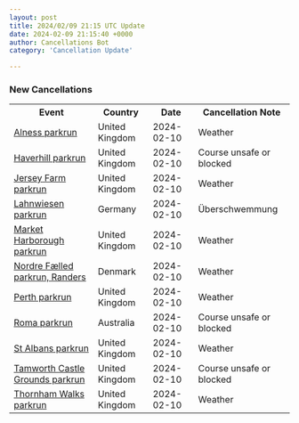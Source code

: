 ```yaml
---
layout: post
title: 2024/02/09 21:15 UTC Update
date: 2024-02-09 21:15:40 +0000
author: Cancellations Bot
category: 'Cancellation Update'

---
```


<h3>New Cancellations</h3>
<div class='hscrollable'>
<table style='width: 100%'>
    <tr>
        <th>Event</th>
        <th>Country</th>
        <th>Date</th>
        <th>Cancellation Note</th>
    </tr>
    <tr>
        <td><a href="https://www.parkrun.org.uk/alness">Alness parkrun</a></td>
        <td>United Kingdom</td>
        <td>2024-02-10</td>
        <td>Weather</td>
    </tr>
    <tr>
        <td><a href="https://www.parkrun.org.uk/haverhill">Haverhill parkrun</a></td>
        <td>United Kingdom</td>
        <td>2024-02-10</td>
        <td>Course unsafe or blocked</td>
    </tr>
    <tr>
        <td><a href="https://www.parkrun.org.uk/jerseyfarm">Jersey Farm parkrun</a></td>
        <td>United Kingdom</td>
        <td>2024-02-10</td>
        <td>Weather</td>
    </tr>
    <tr>
        <td><a href="https://www.parkrun.com.de/lahnwiesen">Lahnwiesen parkrun</a></td>
        <td>Germany</td>
        <td>2024-02-10</td>
        <td>Überschwemmung</td>
    </tr>
    <tr>
        <td><a href="https://www.parkrun.org.uk/marketharborough">Market Harborough parkrun</a></td>
        <td>United Kingdom</td>
        <td>2024-02-10</td>
        <td>Weather</td>
    </tr>
    <tr>
        <td><a href="https://www.parkrun.dk/nordrefaelled">Nordre Fælled parkrun, Randers</a></td>
        <td>Denmark</td>
        <td>2024-02-10</td>
        <td>Weather</td>
    </tr>
    <tr>
        <td><a href="https://www.parkrun.org.uk/perth">Perth parkrun</a></td>
        <td>United Kingdom</td>
        <td>2024-02-10</td>
        <td>Weather</td>
    </tr>
    <tr>
        <td><a href="https://www.parkrun.com.au/roma">Roma parkrun</a></td>
        <td>Australia</td>
        <td>2024-02-10</td>
        <td>Course unsafe or blocked</td>
    </tr>
    <tr>
        <td><a href="https://www.parkrun.org.uk/stalbans">St Albans parkrun</a></td>
        <td>United Kingdom</td>
        <td>2024-02-10</td>
        <td>Weather</td>
    </tr>
    <tr>
        <td><a href="https://www.parkrun.org.uk/tamworthcastlegrounds">Tamworth Castle Grounds parkrun</a></td>
        <td>United Kingdom</td>
        <td>2024-02-10</td>
        <td>Course unsafe or blocked</td>
    </tr>
    <tr>
        <td><a href="https://www.parkrun.org.uk/thornhamwalks">Thornham Walks parkrun</a></td>
        <td>United Kingdom</td>
        <td>2024-02-10</td>
        <td>Weather</td>
    </tr>
</table>
</div>
